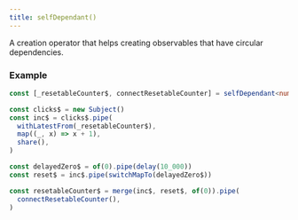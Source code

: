 ```yaml
---
title: selfDependant()
---
```


A creation operator that helps creating observables that have circular
dependencies.

### Example

```ts
const [_resetableCounter$, connectResetableCounter] = selfDependant<number>()

const clicks$ = new Subject()
const inc$ = clicks$.pipe(
  withLatestFrom(_resetableCounter$),
  map((_, x) => x + 1),
  share(),
)

const delayedZero$ = of(0).pipe(delay(10_000))
const reset$ = inc$.pipe(switchMapTo(delayedZero$))

const resetableCounter$ = merge(inc$, reset$, of(0)).pipe(
  connectResetableCounter(),
)
```